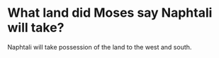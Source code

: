 # What land did Moses say Naphtali will take?

Naphtali will take possession of the land to the west and south.
